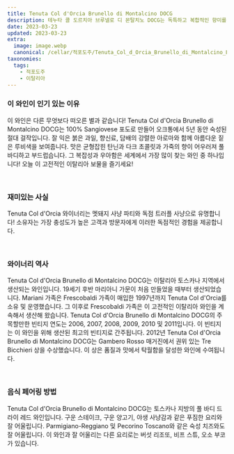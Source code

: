 ```yaml
---
title: Tenuta Col d'Orcia Brunello di Montalcino DOCG
description: 테누타 콜 도르치아 브루넬로 디 몬탈치노 DOCG는 독특하고 복합적인 향미를 가진 절묘한 이탈리아 레드 와인입니다. 짙은 루비색을 띄며 말린 체리, 자두, 가죽 향이 난다. 미각에서는 블랙베리 잼, 타바코, 감초의 풍부한 풍미를 제공합니다. 피니시가 길고 부드러운 타닌이 오래 지속되어 이 와인을 진정으로 기억에 남게 합니다. 독특한 맛을 경험할 수 있는 이 희귀한 이탈리아 보석을 즐겨보세요!
date: 2023-03-23
updated: 2023-03-23
extra:
  image: image.webp
  canonical: /cellar/적포도주/Tenuta_Col_d_Orcia_Brunello_di_Montalcino_DOCG/index.md
taxonomies:
  tags: 
    - 적포도주
    - 이탈리아
---
```


### 이 와인이 인기 있는 이유

이 와인은 다른 무엇보다 떠오른 별과 같습니다! Tenuta Col d'Orcia Brunello di Montalcino DOCG는 100% Sangiovese 포도로 만들어 오크통에서 5년 동안 숙성된 절대 걸작입니다. 잘 익은 붉은 과일, 향신료, 담배의 강렬한 아로마와 함께 아름다운 짙은 루비색을 보여줍니다. 맛은 균형잡힌 탄닌과 다크 초콜릿과 가죽의 향이 어우러져 풀바디하고 부드럽습니다. 그 복잡성과 우아함은 세계에서 가장 많이 찾는 와인 중 하나입니다! 오늘 이 고전적인 이탈리아 보물을 즐기세요!

&nbsp;  

### 재미있는 사실

Tenuta Col d'Orcia 와이너리는 멧돼지 사냥 파티와 독점 트러플 사냥으로 유명합니다! 소유자는 가장 충성도가 높은 고객과 방문자에게 이러한 독점적인 경험을 제공합니다.

&nbsp;  

### 와이너리 역사

Tenuta Col d'Orcia Brunello di Montalcino DOCG는 이탈리아 토스카나 지역에서 생산되는 와인입니다. 19세기 후반 마리아니 가문이 처음 만들었을 때부터 생산되었습니다. Mariani 가족은 Frescobaldi 가족이 매입한 1997년까지 Tenuta Col d'Orcia를 소유 및 운영했습니다. 그 이후로 Frescobaldi 가족은 이 고전적인 이탈리아 와인을 계속해서 생산해 왔습니다. Tenuta Col d'Orcia Brunello di Montalcino DOCG의 주목할만한 빈티지 연도는 2006, 2007, 2008, 2009, 2010 및 2011입니다. 이 빈티지는 이 와인을 위해 생산된 최고의 빈티지로 간주됩니다. 2012년 Tenuta Col d'Orcia Brunello di Montalcino DOCG는 Gambero Rosso 매거진에서 권위 있는 Tre Bicchieri 상을 수상했습니다. 이 상은 품질과 맛에서 탁월함을 달성한 와인에 수여됩니다.

&nbsp;  

### 음식 페어링 방법

Tenuta Col d'Orcia Brunello di Montalcino DOCG는 토스카나 지방의 풀 바디 드라이 레드 와인입니다. 구운 스테이크, 구운 양고기, 야생 사냥감과 같은 푸짐한 요리와 잘 어울립니다. Parmigiano-Reggiano 및 Pecorino Toscano와 같은 숙성 치즈와도 잘 어울립니다. 이 와인과 잘 어울리는 다른 요리로는 버섯 리조또, 비프 스튜, 오소 부코가 있습니다.

&nbsp;  
